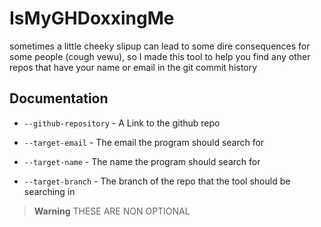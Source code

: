 # IsMyGHDoxxingMe

sometimes a little cheeky slipup can lead to some dire consequences for some people (cough vewu), so I made this tool to help you find any other repos that have your name or email in the git commit history


## Documentation

- ```--github-repository``` - A Link to the github repo

- ```--target-email``` - The email the program should search for

- ```--target-name``` - The name the program should search for

- ```--target-branch``` - The branch of the repo that the tool should be searching in


> **Warning** THESE ARE NON OPTIONAL
